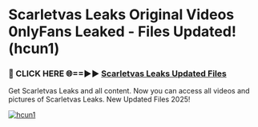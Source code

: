 # Scarletvas Leaks Original Videos 0nlyFans Leaked - Files Updated! (hcun1)

<h3>🔴 CLICK HERE 🌐==►► <a href="https://tinyurl.com/x26r9saj" rel="nofollow">Scarletvas Leaks Updated Files</a></h3>

Get Scarletvas Leaks and all content. Now you can access all videos and pictures of Scarletvas Leaks. New Updated Files 2025!

[![hcun1](https://i.imgur.com/LkgZPqh.gif)](https://tinyurl.com/x26r9saj)
